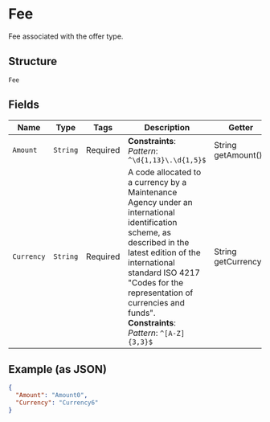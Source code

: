 
# Fee

Fee associated with the offer type.

## Structure

`Fee`

## Fields

| Name | Type | Tags | Description | Getter | Setter |
|  --- | --- | --- | --- | --- | --- |
| `Amount` | `String` | Required | **Constraints**: *Pattern*: `^\d{1,13}\.\d{1,5}$` | String getAmount() | setAmount(String amount) |
| `Currency` | `String` | Required | A code allocated to a currency by a Maintenance Agency under an international identification scheme, as described in the latest edition of the international standard ISO 4217 "Codes for the representation of currencies and funds".<br>**Constraints**: *Pattern*: `^[A-Z]{3,3}$` | String getCurrency() | setCurrency(String currency) |

## Example (as JSON)

```json
{
  "Amount": "Amount0",
  "Currency": "Currency6"
}
```

